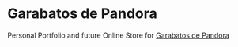 # Garabatos de Pandora
Personal Portfolio and future Online Store for [Garabatos de Pandora](https://www.facebook.com/garabatosdepandora)
